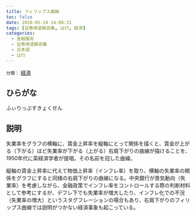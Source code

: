 ```yaml
---
title: フィリップス曲線
toc: false
date: 2018-05-18 14:08:31
tags: [证券用语解说集, は行, 経済]
categories:
  - 金融服务
  - 证券用语解说集
  - 日本語
  - は行
---
```


`分類：` [経済](/tags/経済/)

## ひらがな

ふぃりっぷすきょくせん

## 説明

失業率をグラフの横軸に、賃金上昇率を縦軸にとって関係を描くと、賃金が上がる（下がる）ほど失業率が下がる（上がる）右肩下がりの曲線が描けることを、1950年代に英経済学者が提唱。その名前を冠した曲線。

縦軸の賃金上昇率に代えて物価上昇率（インフレ率）を取り、横軸の失業率の関係をグラフにすると同様の右肩下がりの曲線になる。中央銀行が景気動向（失業率）を考慮しながら、金融政策でインフレ率をコントロールする際の判断材料として参考にするが、デフレ下でも失業率が増大したり、インフレ化での不況（失業率の増大）というスタグフレーションの場合もあり、右肩下がりのフィリップス曲線では説明がつかない経済事象も起こっている。

